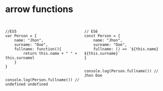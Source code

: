 # arrow functions


<div style="display:flex;">
<div style="flex:1">
<pre><code class="javascript">
//ES5
var Person = {
    name: "Jhon",
    surname: "Doe",
    fullname: function(){
        return this.name + " " + this.surnamel
    }
}

console.log(Person.fullname())
// undefined undefined
</code></pre>
</div>
<div style="flex:1">
<pre><code class="javascript">
// ES6
const Person = {
    name: "Jhon",
    surname: "Doe",
    fullname: () => `${this.name} ${this.surname}`
}

console.log(Person.fullname())
// Jhon Doe
</code></pre>
</div>
</div>

